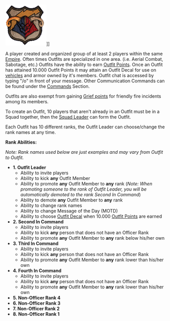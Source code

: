 ![](../images/OutfitDecal02.gif "fig:OutfitDecal02.gif")\]\]

A player created and organized group of at least 2 players within the same
[Empire](Empire.md). Often times Outfits are specialized in one area. (i.e.
Aerial Combat, Sabotage, etc.) Outfits have the ability to earn
[Outfit Points](Outfit_Points.md). Once an Outfit has attained 10.000 Outfit
Points it may attain an Outfit Decal for use on
[vehicles](../vehicles/Vehicle.md) and armor owned by it's members. Outfit chat
is accessed by typing "/o" in front of your message. Other Communication
Commands can be found under the [Commands](../commands/Chat_Commands.md) Section.

Outfits are also exempt from gaining [Grief points](Grief_points.md) for
friendly fire incidents among its members.

To create an Outfit, 10 players that aren't already in an Outfit must be in a
Squad together, then the [Squad Leader](Squad_Leader.md) can form the Outfit.

Each Outfit has 10 different ranks, the Outfit Leader can choose/change the rank
names at any time.

**Rank Abilities:**

_Note: Rank names used below are just examples and may vary from Outfit to
Outfit._

- **1. Outfit Leader**
  - Ability to invite players
  - Ability to kick **any** Outfit Member
  - Ability to promote **any** Outfit Member to **any** rank (_Note: When
    promoting someone to the rank of Outfit Leader, you will be automatically
    demoted to the rank Second In Command_)
  - Ability to demote **any** Outfit Member to **any** rank
  - Ability to change rank names
  - Ability to change Message of the Day (MOTD)
  - Ability to choose [Outfit Decal](Outfit_Decal.md) when 10.000
    [Outfit Points](Outfit_Points.md) are earned
- **2. Second In Command**
  - Ability to invite players
  - Ability to kick **any** person that does not have an Officer Rank
  - Ability to promote **any** Outfit Member to **any** rank below his/her own
- **3. Third In Command**
  - Ability to invite players
  - Ability to kick **any** person that does not have an Officer Rank
  - Ability to promote **any** Outfit Member to **any** rank lower than his/her
    own
- **4. Fourth In Command**
  - Ability to invite players
  - Ability to kick **any** person that does not have an Officer Rank
  - Ability to promote **any** Outfit Member to **any** rank lower than his/her
    own
- **5. Non-Officer Rank 4**
- **6. Non-Officer Rank 3**
- **7. Non-Officer Rank 2**
- **8. Non-Officer Rank 1**

